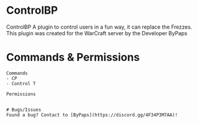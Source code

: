 # ControlBP

ControlBP 
A plugin to control users in a fun way, it can replace the Frezzes. This plugin was created for the WarCraft server by the Developer ByPaps

# Commands & Permissions
```
Commands
- CP 
- Control T

Permissions 


# Bugs/Issues
Found a bug? Contact to [ByPaps](https://discord.gg/4F34P3M7AA)!
